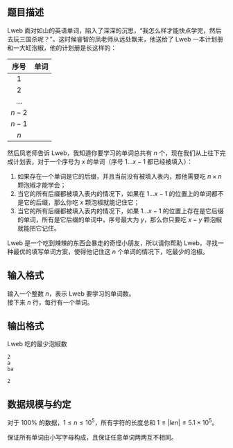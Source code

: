 ## 题目描述

Lweb 面对如山的英语单词，陷入了深深的沉思，“我怎么样才能快点学完，然后去玩三国杀呢？”。这时候睿智的凤老师从远处飘来，他送给了 Lweb 一本计划册和一大缸泡椒，他的计划册是长这样的：

| 序号 | 单词 |
| :-: | :-: |
| $1$ | |
| $2$ | |
| $\dots$ | |
| $n-2$ | |
| $n-1$ | |
| $n$ | |

然后凤老师告诉 Lweb，我知道你要学习的单词总共有 $n$ 个，现在我们从上往下完成计划表，对于一个序号为 $x$ 的单词（序号 $1 \dots x-1$ 都已经被填入）：
1. 如果存在一个单词是它的后缀，并且当前没有被填入表内，那他需要吃 $n \times n$ 颗泡椒才能学会；
2. 当它的所有后缀都被填入表内的情况下，如果在 $1 \dots x-1$ 的位置上的单词都不是它的后缀，那么你吃 $x$ 颗泡椒就能记住它；
3. 当它的所有后缀都被填入表内的情况下，如果 $1 \dots x-1$ 的位置上存在是它后缀的单词，所有是它后缀的单词中，序号最大为 $y$，那么你只要吃 $x-y$ 颗泡椒就能把它记住。

Lweb 是一个吃到辣辣的东西会暴走的奇怪小朋友，所以请你帮助 Lweb，寻找一种最优的填写单词方案，使得他记住这 $n$ 个单词的情况下，吃最少的泡椒。

## 输入格式

输入一个整数 $n$，表示 Lweb 要学习的单词数。  
接下来 $n$ 行，每行有一个单词。

## 输出格式

Lweb 吃的最少泡椒数

```input1
2
a
ba
```

```output1
2
```

## 数据规模与约定

对于 $100\%$ 的数据，$1 \leq n \leq 10^5$，所有字符的长度总和 $1 \leq |len| \leq 5.1 \times 10^5$。

保证所有单词由小写字母构成，且保证任意单词两两互不相同。